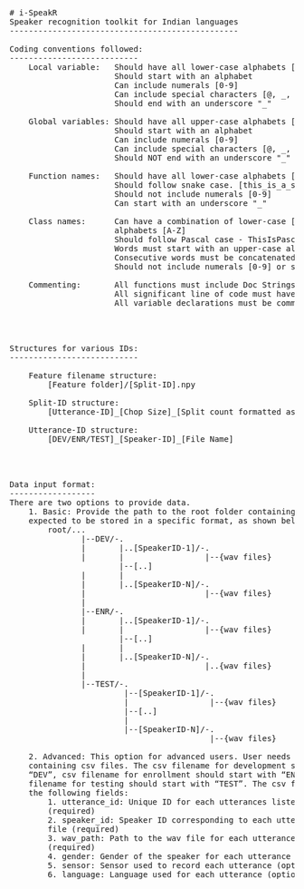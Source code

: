 <pre>
# i-SpeakR
Speaker recognition toolkit for Indian languages
------------------------------------------------

Coding conventions followed:
---------------------------
    Local variable:   Should have all lower-case alphabets [a-z]
                      Should start with an alphabet
                      Can include numerals [0-9]
                      Can include special characters [@, _, $]
                      Should end with an underscore "_"
    
    Global variables: Should have all upper-case alphabets [A-Z]
                      Should start with an alphabet
                      Can include numerals [0-9]
                      Can include special characters [@, _, $]
                      Should NOT end with an underscore "_"
    
    Function names:   Should have all lower-case alphabets [a-z]
                      Should follow snake case. [this_is_a_snake_case]
                      Should not include numerals [0-9]
                      Can start with an underscore "_"
    
    Class names:      Can have a combination of lower-case [a-z] and upper-case 
                      alphabets [A-Z]
                      Should follow Pascal case - ThisIsPascalCase
                      Words must start with an upper-case alphabet
                      Consecutive words must be concatenated
                      Should not include numerals [0-9] or special characters
                      
    Commenting:       All functions must include Doc Strings
                      All significant line of code must have an inline comment
                      All variable declarations must be commented




Structures for various IDs:
---------------------------

    Feature filename structure:
        [Feature folder]/[Split-ID].npy
            
    Split-ID structure:
        [Utterance-ID]_[Chop Size]_[Split count formatted as a 3-digit number]

    Utterance-ID structure:
        [DEV/ENR/TEST]_[Speaker-ID]_[File Name]




Data input format:
------------------
There are two options to provide data.
    1. Basic: Provide the path to the root folder containing data. The data is
    expected to be stored in a specific format, as shown below:
        root/...
               |--DEV/-.
               |       |..[SpeakerID-1]/-.
               |       |                 |--{wav files}
                       |--[..]
               |       |                  
               |       |..[SpeakerID-N]/-.
               |                         |--{wav files}
               |        
               |--ENR/-.        
               |       |..[SpeakerID-1]/-.
               |       |                 |--{wav files}
                       |--[..]
               |       |                   
               |       |..[SpeakerID-N]/-.
               |                         |..{wav files}
               |
               |--TEST/-.        
                        |--[SpeakerID-1]/-.
                        |                 |--{wav files}
                        |--[..]
                        |                   
                        |--[SpeakerID-N]/-.
                                          |--{wav files}
                        
    2. Advanced: This option for advanced users. User needs to provide path 
    containing csv files. The csv filename for development should start with 
    “DEV”, csv filename for enrollment should start with “ENR”, and the csv 
    filename for testing should start with “TEST”. The csv files need to have 
    the following fields:
        1. utterance_id: Unique ID for each utterances listed in the csv file 
        (required)
        2. speaker_id: Speaker ID corresponding to each utterance in the csv 
        file (required)
        3. wav_path: Path to the wav file for each utterance in the csv file 
        (required)
        4. gender: Gender of the speaker for each utterance (optional)
        5. sensor: Sensor used to record each utterance (optional)
        6. language: Language used for each utterance (optional)

</pre>
